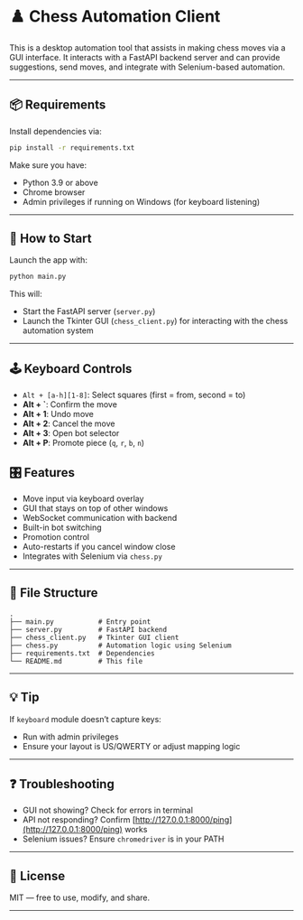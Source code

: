 # ♟️ Chess Automation Client

This is a desktop automation tool that assists in making chess moves via a GUI interface. It interacts with a FastAPI backend server and can provide suggestions, send moves, and integrate with Selenium-based automation.

---

## 📦 Requirements

Install dependencies via:

```bash
pip install -r requirements.txt
```

Make sure you have:

- Python 3.9 or above
- Chrome browser
- Admin privileges if running on Windows (for keyboard listening)

---

## 🚀 How to Start

Launch the app with:

```bash
python main.py
```

This will:

- Start the FastAPI server (`server.py`)
- Launch the Tkinter GUI (`chess_client.py`) for interacting with the chess automation system

---

## 🕹️ Keyboard Controls

- `Alt + [a-h][1-8]`: Select squares (first = from, second = to)
- **Alt + &#96;**: Confirm the move
- **Alt + 1**: Undo move
- **Alt + 2**: Cancel the move
- **Alt + 3**: Open bot selector
- **Alt + P**: Promote piece (`q`, `r`, `b`, `n`)

## 🎛️ Features

- Move input via keyboard overlay
- GUI that stays on top of other windows
- WebSocket communication with backend
- Built-in bot switching
- Promotion control
- Auto-restarts if you cancel window close
- Integrates with Selenium via `chess.py`

---

## 🔧 File Structure

```
.
├── main.py           # Entry point
├── server.py         # FastAPI backend
├── chess_client.py   # Tkinter GUI client
├── chess.py          # Automation logic using Selenium
├── requirements.txt  # Dependencies
└── README.md         # This file
```

---

## 💡 Tip

If `keyboard` module doesn’t capture keys:

- Run with admin privileges
- Ensure your layout is US/QWERTY or adjust mapping logic

---

## ❓ Troubleshooting

- GUI not showing? Check for errors in terminal
- API not responding? Confirm [http://127.0.0.1:8000/ping](http://127.0.0.1:8000/ping) works
- Selenium issues? Ensure `chromedriver` is in your PATH

---

## 📜 License

MIT — free to use, modify, and share.

---

